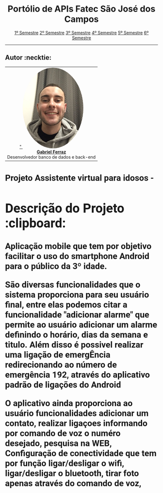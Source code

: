 <html>
<body>
  
 <h1 align="center"> Portólio de APIs Fatec São José dos Campos</h1>
  
  <p align="center">
     <a href=""> 1º Semestre</a> 
     <a href="">2º Semestre</a> 
     <a href="">3º Semestre</a> 
     <a href="">4º Semestre</a>
     <a href="">5º Semestre</a>
     <a href="">6º Semestre</a>
</p>
  
  ---
  
  <h2> Autor :necktie: </h2>
  <table align="center">
   <tr>
    <td align="center"><a href="https://www.linkedin.com/in/gabrielferraz01">" <img style="border-radius: 50%;"   src="https://github.com/ferrazghs/Vempracasa/blob/main/images/ferraz.jpeg" width="200px;" alt=""/><br/><b>Gabriel Ferraz</b></a>
      <br/>
       Desenvolvedor banco de dados e back-end
     </td>
   </tr>
  </table>
   <h1 style="font-family:roboto;"> Projeto Assistente virtual para idosos - <hre1º Semestre :clipboard:</h2>
   <h2 style="font-family:roboto;"> Descrição do Projeto :clipboard:</h2>
  <p> Aplicação mobile que tem por objetivo facilitar o uso do smartphone Android para o público da 3º idade.</p>
  <p>São diversas funcionalidades que o sistema proporciona para seu usuário final, entre elas podemos citar a funcionalidade "adicionar alarme" que permite ao usuário adicionar um alarme definindo o horário, dias da semana e titulo. Além disso é possivel realizar uma ligação de emergÊncia redirecionando ao número de emergência 192, através do aplicativo padrão de ligações do Android</p> 
  <p>O aplicativo ainda proporciona ao usuário funcionalidades adicionar um contato, realizar ligaçoes informando por comando de voz o numéro desejado, pesquisa na WEB, Configuração de conectividade que tem por função ligar/desligar o wifi, ligar/desligar o bluetooth, tirar foto apenas através do comando de voz,</p>
     
    
     
  
